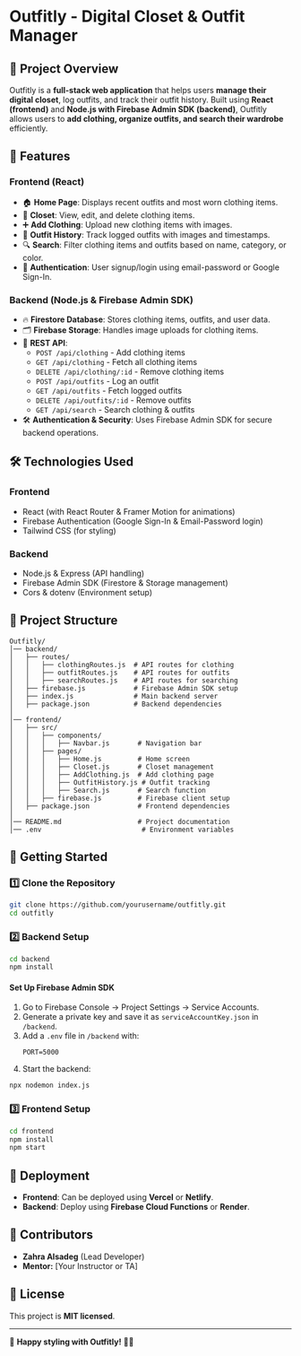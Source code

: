 # Outfitly - Digital Closet & Outfit Manager

## 📌 Project Overview
Outfitly is a **full-stack web application** that helps users **manage their digital closet**, log outfits, and track their outfit history. Built using **React (frontend)** and **Node.js with Firebase Admin SDK (backend)**, Outfitly allows users to **add clothing, organize outfits, and search their wardrobe** efficiently.

## 🚀 Features
### **Frontend (React)**
- 🏠 **Home Page**: Displays recent outfits and most worn clothing items.
- 👕 **Closet**: View, edit, and delete clothing items.
- ➕ **Add Clothing**: Upload new clothing items with images.
- 📜 **Outfit History**: Track logged outfits with images and timestamps.
- 🔍 **Search**: Filter clothing items and outfits based on name, category, or color.
- 🔐 **Authentication**: User signup/login using email-password or Google Sign-In.

### **Backend (Node.js & Firebase Admin SDK)**
- 🔥 **Firestore Database**: Stores clothing items, outfits, and user data.
- 🗂 **Firebase Storage**: Handles image uploads for clothing items.
- 📡 **REST API**:
  - `POST /api/clothing` - Add clothing items
  - `GET /api/clothing` - Fetch all clothing items
  - `DELETE /api/clothing/:id` - Remove clothing items
  - `POST /api/outfits` - Log an outfit
  - `GET /api/outfits` - Fetch logged outfits
  - `DELETE /api/outfits/:id` - Remove outfits
  - `GET /api/search` - Search clothing & outfits
- 🛠 **Authentication & Security**: Uses Firebase Admin SDK for secure backend operations.

## 🛠️ Technologies Used
### **Frontend**
- React (with React Router & Framer Motion for animations)
- Firebase Authentication (Google Sign-In & Email-Password login)
- Tailwind CSS (for styling)

### **Backend**
- Node.js & Express (API handling)
- Firebase Admin SDK (Firestore & Storage management)
- Cors & dotenv (Environment setup)

## 📂 Project Structure
```
Outfitly/
│── backend/
│   ├── routes/
│   │   ├── clothingRoutes.js  # API routes for clothing
│   │   ├── outfitRoutes.js    # API routes for outfits
│   │   ├── searchRoutes.js    # API routes for searching
│   ├── firebase.js            # Firebase Admin SDK setup
│   ├── index.js               # Main backend server
│   ├── package.json           # Backend dependencies
│
│── frontend/
│   ├── src/
│   │   ├── components/
│   │   │   ├── Navbar.js       # Navigation bar
│   │   ├── pages/
│   │   │   ├── Home.js         # Home screen
│   │   │   ├── Closet.js       # Closet management
│   │   │   ├── AddClothing.js  # Add clothing page
│   │   │   ├── OutfitHistory.js # Outfit tracking
│   │   │   ├── Search.js       # Search function
│   │   ├── firebase.js         # Firebase client setup
│   ├── package.json            # Frontend dependencies
│
│── README.md                   # Project documentation
│── .env                         # Environment variables
```

## 🏁 Getting Started
### **1️⃣ Clone the Repository**
```bash
git clone https://github.com/yourusername/outfitly.git
cd outfitly
```
### **2️⃣ Backend Setup**
```bash
cd backend
npm install
```
#### **Set Up Firebase Admin SDK**
1. Go to Firebase Console → Project Settings → Service Accounts.
2. Generate a private key and save it as `serviceAccountKey.json` in `/backend`.
3. Add a `.env` file in `/backend` with:
   ```env
   PORT=5000
   ````
4. Start the backend:
```bash
npx nodemon index.js
```

### **3️⃣ Frontend Setup**
```bash
cd frontend
npm install
npm start
```

## 🚀 Deployment
- **Frontend**: Can be deployed using **Vercel** or **Netlify**.
- **Backend**: Deploy using **Firebase Cloud Functions** or **Render**.

## 🤝 Contributors
- **Zahra Alsadeg** (Lead Developer)
- **Mentor:** [Your Instructor or TA]

## 📜 License
This project is **MIT licensed**.

---
🚀 **Happy styling with Outfitly!** 👗👕
